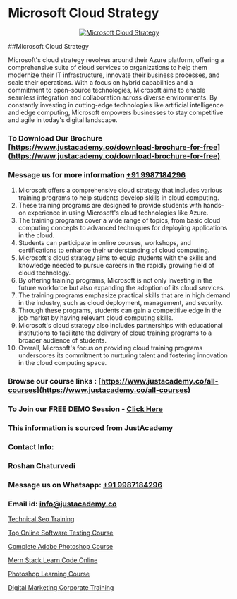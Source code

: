 # Microsoft Cloud Strategy

<p align="center">
  <a href="https://justacademy.co/course-detail/microsoft-azure-training">
    <img src="https://justacademy.co/storage2/course_image/1708336833_course_image.png" alt="Microsoft Cloud Strategy">
  </a>
</p>
##Microsoft Cloud Strategy

Microsoft's cloud strategy revolves around their Azure platform, offering a comprehensive suite of cloud services to organizations to help them modernize their IT infrastructure, innovate their business processes, and scale their operations. With a focus on hybrid capabilities and a commitment to open-source technologies, Microsoft aims to enable seamless integration and collaboration across diverse environments. By constantly investing in cutting-edge technologies like artificial intelligence and edge computing, Microsoft empowers businesses to stay competitive and agile in today's digital landscape.
### To Download Our Brochure [https://www.justacademy.co/download-brochure-for-free](https://www.justacademy.co/download-brochure-for-free)
### Message us for more information [+91 9987184296](https://api.whatsapp.com/send?phone=919987184296)
1) Microsoft offers a comprehensive cloud strategy that includes various training programs to help students develop skills in cloud computing.
2) These training programs are designed to provide students with hands-on experience in using Microsoft's cloud technologies like Azure.
3) The training programs cover a wide range of topics, from basic cloud computing concepts to advanced techniques for deploying applications in the cloud.
4) Students can participate in online courses, workshops, and certifications to enhance their understanding of cloud computing.
5) Microsoft's cloud strategy aims to equip students with the skills and knowledge needed to pursue careers in the rapidly growing field of cloud technology.
6) By offering training programs, Microsoft is not only investing in the future workforce but also expanding the adoption of its cloud services.
7) The training programs emphasize practical skills that are in high demand in the industry, such as cloud deployment, management, and security.
8) Through these programs, students can gain a competitive edge in the job market by having relevant cloud computing skills.
9) Microsoft's cloud strategy also includes partnerships with educational institutions to facilitate the delivery of cloud training programs to a broader audience of students.
10) Overall, Microsoft's focus on providing cloud training programs underscores its commitment to nurturing talent and fostering innovation in the cloud computing space.

### Browse our course links : [https://www.justacademy.co/all-courses](https://www.justacademy.co/all-courses) 
### To Join our FREE DEMO Session - [Click Here](https://www.justacademy.co/register-for-course-demo)


### This information is sourced from JustAcademy
### Contact Info:
### Roshan Chaturvedi
### Message us on Whatsapp: [+91 9987184296](https://api.whatsapp.com/send?phone=919987184296)
### Email id: [info@justacademy.co](mailto:info@justacademy.co)
                
[Technical Seo Training](https://www.linkedin.com/pulse/technical-seo-training-justacademy-cupertino-kckgc?trackingId=jE51ms2d5D6VuLYS1YzmSQ%3D%3D&lipi=urn%3Ali%3Apage%3Ad_flagship3_company_admin%3BgBhGnALRQwW8mE6l8mJTTg%3D%3D)

[Top Online Software Testing Course](https://www.linkedin.com/pulse/top-online-software-testing-course-justacademy-hyderabad-ziyrc?trackingId=iycQX%2Bq9pS8pUqmU3a5ryw%3D%3D&lipi=urn%3Ali%3Apage%3Ad_flagship3_company_admin%3BvVOqf8C4SxiY2jOCpJpYGg%3D%3D)

[Complete Adobe Photoshop Course](https://medium.com/@kumarishimmi99/complete-adobe-photoshop-course-4339f4d85f89)

[Mern Stack Learn Code Online](https://medium.com/@namusn/mern-stack-learn-code-online-dad3c4ea11fb)

[Photoshop Learning Course](https://justacademyin.github.io/justacademy/photoshop-learning-course)

[Digital Marketing Corporate Training](https://justacademyin.github.io/Articles/Digital-Marketing-Corporate-Training)

